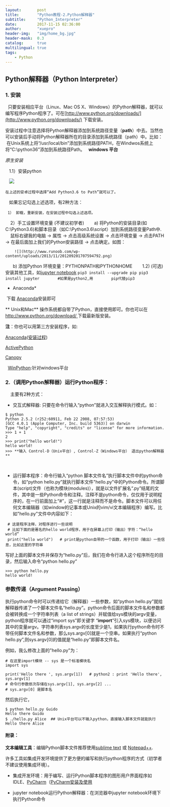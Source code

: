 ```yaml
---
layout:       post
title:        "Python教程-2.Python解释器"
subtitle:     "Python_Interpreter"
date:         2017-11-15 02:36:00
author:       "xuepro"
header-img:   "img/home_bg.jpg"
header-mask:  0.3
catalog:      true
multilingual: true
tags:
    - Python
---
```


## Python解释器（Python Interpreter）

### 1. 安装

   只要安装相应平台（Linux、Mac OS X、Windows）的Python解释器，就可以编写程序Python程序了。可在[http://www.python.org/downloads/](http://www.python.org/downloads/) 下载安装。
   
   安装过程中注意选择将Python解释器添加到系统路径变量（**path**）中去。当然也可以安装后手动将Python解释器所在的目录添加到系统路径（path）中。比如：
  在Unix系统上将“/usr/local/bin”添加到系统路径PATH，在Windwos系统上将“C:\python36”添加到系统路径Path。
  
**windows 平台**
  
*原生安装*
    
    1.1）安装python
    
    ![](https://docs.python.org/3/_images/win_installer.png)
    
    在上述的安卓过程中选择“Add Python3.6 to Path”就可以了。
    
    如果忘记勾选上述选项，有2种方法：
    
     1） 卸载，重新安装，在安装过程中勾选上述选项。 
     
     2）手工设置环境变量 (不建议初学者)
        a) 将Python的安装目录(如C:\Python3.6)和脚本目录（如C:\Python3.6\script）加到系统路径变量Path中.
        鼠标右键我的电脑  -> 属性 -> 点击高级系统设置 -> 点击环境变量 -> 点击PATH -> 在最后面加上我们的Python安装路径 -> 点击确定。如图：
        
        ![](http://www.runoob.com/wp-content/uploads/2013/11/201209201707594792.png)
        b) 添加Python 环境变量：PYTHONPATH和PYTHONHOME
    
    1.2) (可选)安装其他工具，如[jupyter notebook](https://jupyter.readthedocs.io/en/latest/install.html)
        ```
        pip3 install --upgrade pip
        pip3 install jupyter
        #如果是python2,用
        pip代替pip3
        ```
        
* Anaconda*

  下载 [Anaconda](https://www.continuum.io/downloads)安装即可
  

 ** Unix和Mac**
    操作系统都自带了Python，直接使用即可。你也可以在[http://www.python.org/download/ ](http://www.python.org/download/ )下载最新版安装。



**注**：你也可以用第三方安装程序，如:
  
   [Anaconda](https://www.anaconda.com/download/)([安装过程](https://zhuanlan.zhihu.com/p/25198543))
   
   [ActivePython](https://www.activestate.com/activepython)
   
   [Canopy](https://www.enthought.com/product/canopy)
   
   [WinPython](https://winpython.github.io/):针对windows平台

### 2.（调用Python解释器）运行Python程序：  
     
主要有2种方式：

* 交互式解释器: 只要在命令行输入“python”就进入交互解释执行模式。如：
```
$ python
Python 2.5.2 (r252:60911, Feb 22 2008, 07:57:53) 
[GCC 4.0.1 (Apple Computer, Inc. build 5363)] on darwin
Type "help", "copyright", "credits" or "license" for more information.
>>> 1 + 1
2
>>> print("hello world!")
hello world!
>>> **输入 Control-D（Unix平台）, Control-Z（Windows平台） 退出python解释器**
```
    
* 运行脚本程序：命令行输入“python 脚本文件名”执行脚本文件中的python命令，如“python hello.py”就执行脚本文件"hello.py"中的Python命令。所谓脚本(script)文件（也称为模块(modules)），就是以文件扩展名“.py”结尾的文件，其中是一些Python命令和注释。注释不是python命令，仅仅用于说明程序的，在一行前面加上“#”，这一行就是注释而不是命令。脚本文件可以用任何文本编辑器（如window的记事本或Unix的vim/vi文本编辑程序）编写。比如"hello.py"文件中内容如下：
```
 # 这是程序注释，对程序进行一些说明
 # 比如下面的是著名的hello world程序，用于在屏幕上打印（输出）字符：“hello world”
 print("hello world")   # print是python自带的一个函数，用于打印（输出）一些信息，比如这里的字符串
```
写好上面的脚本文件并保存为“hello.py”后，我们在命令行进入这个程序所在的目录，然后输入命令“python hello.py”
```
>>> python hello.py
hello world!
```

### 参数传递（Argument Passing）

执行python命令时可以传递给它（解释器）一些参数，如“python hello.py”就给解释器传递了一个脚本文件名“hello.py”。python命令后面的脚本文件名和参数都会被转换成一个字符串列表（a list of strings）并赋值给sys模块的argv变量，python程序就可以通过“import sys”即关键字 “**import**”引入sys模块，以便访问其中的变量argv。字符串列表sys.argv的长度至少是1，如果执行python命令时不带任何脚本文件名和参数，那么sys.argv[0]就是一个空串。如果执行“python hello.py”,则sys.argv[0]的值就是“hello.py”即脚本文件名。


例如，我么修改上面的"hello.py"为：
```
# 在这里import模块 -- sys 是一个标准模块名
import sys

print('Hello there ', sys.argv[1])   # python2 : print 'Hello there', sys.argv[1]
# 命令行参数依次存储在sys.argv[1], sys.argv[2] ...
# sys.argv[0] 是脚本名
```

然后执行它，
```
$ python hello.py Guido
Hello there Guido
$ ./hello.py Alice  ## Unix平台可以不输入python，直接输入脚本文件就能执行
Hello there Alice
```

#### 附录：

**文本编辑工具**：编辑Python脚本文件推荐使用[sublime text](https://www.sublimetext.com/) 或 [Notepad++](https://notepad-plus-plus.org/).

许多工具如集成开发环境提供了更方便的编写和执行python程序的方式（初学者不建议使用集成环境）。
    
* 集成开发环境：用于编写、运行Python脚本程序的图形用户界面程序如IDLE、[PyCharm](https://www.jetbrains.com/pycharm/)（[PyCharm安装及使用](http://www.jianshu.com/p/042324342bf4)  
    
* jupyter notebook运行Python解释器：在浏览器中jupyter notebook环境下执行Python命令
